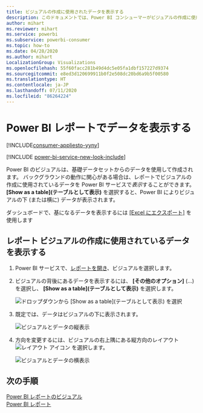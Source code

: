 ```yaml
---
title: ビジュアルの作成に使用されたデータを表示する
description: このドキュメントでは、Power BI コンシューマーがビジュアルの作成に使用するデータを "表示" する方法について説明します。
author: mihart
ms.reviewer: mihart
ms.service: powerbi
ms.subservice: powerbi-consumer
ms.topic: how-to
ms.date: 04/28/2020
ms.author: mihart
LocalizationGroup: Visualizations
ms.openlocfilehash: 55f60facc281b49d4dc5e05fa1dbf157227d9374
ms.sourcegitcommit: e8ed3d120699911b0f2e508dc20bd6a9b5f00580
ms.translationtype: HT
ms.contentlocale: ja-JP
ms.lasthandoff: 07/11/2020
ms.locfileid: "86264224"
---
```

# <a name="show-data-with-power-bi-reports"></a>Power BI レポートでデータを表示する

[!INCLUDE[consumer-appliesto-yyny](../includes/consumer-appliesto-yyny.md)]

[!INCLUDE [power-bi-service-new-look-include](../includes/power-bi-service-new-look-include.md)]

Power BI のビジュアルは、基礎データセットからのデータを使用して作成されます。 バックグラウンドの動作に関心がある場合は、レポートでビジュアルの作成に使用されているデータを Power BI サービスで*表示*することができます。 **[Show as a table]\(テーブルとして表示\)** を選択すると、Power BI によりビジュアルの下 (または横に) データが表示されます。

ダッシュボードで、基になるデータを表示するには [[Excel にエクスポート]](end-user-export.md) を使用します

## <a name="show-the-data-being-used-to-create-a-report-visual"></a>レポート ビジュアルの作成に使用されているデータを表示する
1. Power BI サービスで、[レポートを開き](end-user-report-open.md)、ビジュアルを選択します。  
2. ビジュアルの背後にあるデータを表示するには、 **[その他のオプション]** (...) を選択し、 **[Show as a table]\(テーブルとして表示\)** を選択します。
   
   ![ドロップダウンから [Show as a table]\(テーブルとして表示\) を選択](./media/end-user-show-data/power-bi-show-data-vertical.png)
3. 既定では、データはビジュアルの下に表示されます。
   
   ![ビジュアルとデータの縦表示](./media/end-user-show-data/power-bi-show-data-table.png)

4. 方向を変更するには、ビジュアルの右上隅にある縦方向のレイアウト ![レイアウト アイコン](media/end-user-show-data/power-bi-vertical-icon-new.png) を選択します。
   
   ![ビジュアルとデータの横表示](./media/end-user-show-data/power-bi-horizontal.png)

## <a name="next-steps"></a>次の手順
[Power BI レポートのビジュアル](../visuals/power-bi-report-visualizations.md)    
[Power BI レポート](end-user-reports.md)    
